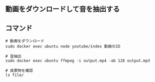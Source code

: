 ## 動画をダウンロードして音を抽出する

## コマンド

```
# 動画をダウンロード
sudo docker exec ubuntu node youtube/index 動画のID

# 音抽出
sudo docker exec ubuntu ffmpeg -i output.mp4 -ab 128 output.mp3

# 成果物を確認
ls file/
```
